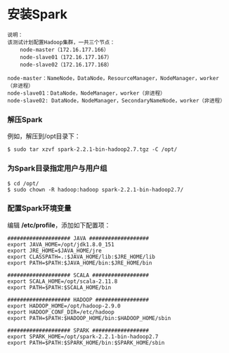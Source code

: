 安装Spark
=================================================================================
```
说明：
该测试计划配置Hadoop集群，一共三个节点：
    node-master（172.16.177.166）
    node-slave01（172.16.177.167）
    node-slave02（172.16.177.168）

node-master：NameNode，DataNode，ResourceManager，NodeManager，worker（非进程）
node-slave01：DataNode，NodeManager，worker（非进程）
node-slave02: DataNode，NodeManager，SecondaryNameNode，worker（非进程）
```

### 解压Spark
例如，解压到/opt目录下：
```shell
$ sudo tar xzvf spark-2.2.1-bin-hadoop2.7.tgz -C /opt/
```

### 为Spark目录指定用户与用户组
```shell
$ cd /opt/
$ sudo chown -R hadoop:hadoop spark-2.2.1-bin-hadoop2.7/
```

### 配置Spark环境变量
编辑 **/etc/profile**，添加如下配置项：
```shell
#################### JAVA ###################
export JAVA_HOME=/opt/jdk1.8.0_151
export JRE_HOME=$JAVA_HOME/jre
export CLASSPATH=.:$JAVA_HOME/lib:$JRE_HOME/lib
export PATH=$PATH:$JAVA_HOME/bin:$JRE_HOME/bin

#################### SCALA ##################
export SCALA_HOME=/opt/scala-2.11.8
export PATH=$PATH:$SCALA_HOME/bin

#################### HADOOP #################
export HADOOP_HOME=/opt/hadoop-2.9.0
export HADOOP_CONF_DIR=/etc/hadoop
export PATH=$PATH:$HADOOP_HOME/bin:$HADOOP_HOME/sbin

#################### SPARK ##################
export SPARK_HOME=/opt/spark-2.2.1-bin-hadoop2.7
export PATH=$PATH:$SPARK_HOME/bin:$SPARK_HOME/sbin
```
